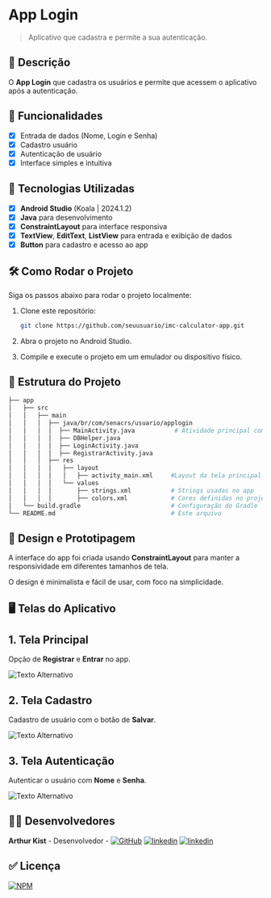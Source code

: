 # **App Login**

> Aplicativo que cadastra e permite a sua autenticação.

## 📱 Descrição

O **App Login** que cadastra os usuários e permite que acessem o aplicativo após a autenticação.

## 🔧 Funcionalidades

- [x] Entrada de dados (Nome, Login e Senha)
- [x] Cadastro usuário
- [x] Autenticação de usuário
- [x] Interface simples e intuitiva

## 🚀 Tecnologias Utilizadas

- [x] **Android Studio** (Koala | 2024.1.2)
- [x] **Java** para desenvolvimento
- [x] **ConstraintLayout** para interface responsiva
- [x] **TextView**, **EditText**, **ListView** para entrada e exibição de dados
- [x] **Button** para cadastro e acesso ao app

## 🛠️ Como Rodar o Projeto

Siga os passos abaixo para rodar o projeto localmente:

1. Clone este repositório:

    ```bash
    git clone https://github.com/seuusuario/imc-calculator-app.git

    ```

2. Abra o projeto no Android Studio.
3. Compile e execute o projeto em um emulador ou dispositivo físico.

## 📂 Estrutura do Projeto

```bash
├── app
│   ├── src
│   │   ├── main
│   │   │  ├── java/br/com/senacrs/usuario/applogin
│   │   │  │  ├── MainActivity.java           # Atividade principal com AppLogin
│   │   │  │  ├── DBHelper.java
│   │   │  │  ├── LoginActivity.java
│   │   │  │  ├── RegistrarActivity.java
│   │   │  ├── res
│   │   │  │   ├── layout
│   │   │  │   │   ├── activity_main.xml     #Layout da tela principal
│   │   │  │   └── values
│   │   │  │       ├── strings.xml           # Strings usadas no app
│   │   │  │       ├── colors.xml            # Cores definidas no projeto
│   └── build.gradle                         # Configuração do Gradle
└── README.md                                # Este arquivo
```
## 🎨 Design e Prototipagem
 
A interface do app foi criada usando **ConstraintLayout** para manter a responsividade em diferentes tamanhos de tela.
 
O design é minimalista e fácil de usar, com foco na simplicidade.
 
 ## 🖥️ Telas do Aplicativo

## 1. Tela Principal
   
   Opção de **Registrar** e **Entrar** no app.
   
![Texto Alternativo](https://github.com/Kist19/AppLogin/blob/master/telaprincipal.jpg?raw=true)

## 2. Tela Cadastro
   
   Cadastro de usuário com o botão de **Salvar**.
   
![Texto Alternativo](https://github.com/Kist19/AppLogin/blob/master/cadastrologin.jpg?raw=true)

## 3. Tela Autenticação
   
   Autenticar o usuário com **Nome** e **Senha**.
   
![Texto Alternativo](https://github.com/Kist19/AppLogin/blob/master/autenticacao.jpg?raw=true)

## 👨‍💻 Desenvolvedores

**Arthur Kist** - Desenvolvedor - [![GitHub](https://img.shields.io/badge/GitHub-100000?style=for-the-badge&logo=github&logoColor=white)](https://github.com/Kist19) [![linkedin](https://img.shields.io/badge/LinkedIn-0077B5?style=for-the-badge&logo=linkedin&logoColor=white)](https://www.linkedin.com/in/arthur-kist-34b176254/) [![linkedin](https://img.shields.io/badge/Instagram-E4405F?style=for-the-badge&logo=instagram&logoColor=white)](https://www.instagram.com/kist_19_/)

 ## ✅ Licença 
 
 [![NPM](https://img.shields.io/npm/l/react)](https://github.com/Kist19/AppLogin/blob/master/LICENSE)
